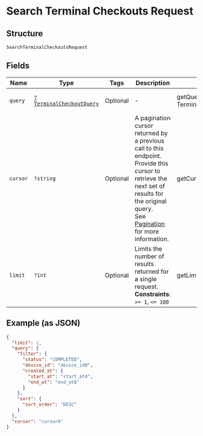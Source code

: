 
# Search Terminal Checkouts Request

## Structure

`SearchTerminalCheckoutsRequest`

## Fields

| Name | Type | Tags | Description | Getter | Setter |
|  --- | --- | --- | --- | --- | --- |
| `query` | [`?TerminalCheckoutQuery`](../../doc/models/terminal-checkout-query.md) | Optional | - | getQuery(): ?TerminalCheckoutQuery | setQuery(?TerminalCheckoutQuery query): void |
| `cursor` | `?string` | Optional | A pagination cursor returned by a previous call to this endpoint.<br>Provide this cursor to retrieve the next set of results for the original query.<br>See [Pagination](https://developer.squareup.com/docs/build-basics/common-api-patterns/pagination) for more information. | getCursor(): ?string | setCursor(?string cursor): void |
| `limit` | `?int` | Optional | Limits the number of results returned for a single request.<br>**Constraints**: `>= 1`, `<= 100` | getLimit(): ?int | setLimit(?int limit): void |

## Example (as JSON)

```json
{
  "limit": 2,
  "query": {
    "filter": {
      "status": "COMPLETED",
      "device_id": "device_id0",
      "created_at": {
        "start_at": "start_at4",
        "end_at": "end_at8"
      }
    },
    "sort": {
      "sort_order": "DESC"
    }
  },
  "cursor": "cursor4"
}
```

